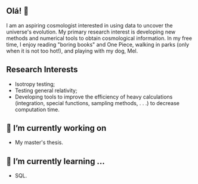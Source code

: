 ## Olá! :clap:

I am an aspiring cosmologist interested in using data to uncover the universe's evolution. My primary research interest is developing new methods and numerical tools to obtain cosmological information. In my free time, I enjoy reading "boring books" and One Piece, walking in parks (only when it is not too hot!), and playing with my dog, Mel.

## Research Interests

- Isotropy testing;
- Testing general relativity;
- Developing tools to improve the efficiency of heavy calculations (integration, special functions, sampling methods, . . .) to decrease computation time.

## 🔭 I’m currently working on 

- My master's thesis.

## 🌱 I’m currently learning ...

- SQL.

<!--
**jgvicente/jgvicente** is a ✨ _special_ ✨ repository because its `README.md` (this file) appears on your GitHub profile.

Here are some ideas to get you started:

- 🔭 I’m currently working on ...
- 🌱 I’m currently learning ...
- 👯 I’m looking to collaborate on ...
- 🤔 I’m looking for help with ...
- 💬 Ask me about ...
- 📫 How to reach me: ...
- 😄 Pronouns: ...
- ⚡ Fun fact: ...
-->
